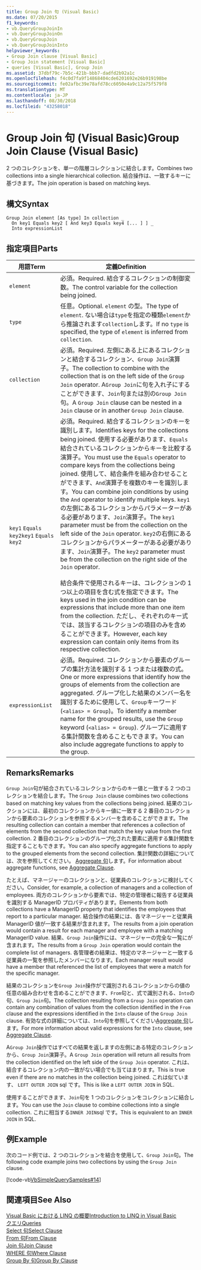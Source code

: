 ```yaml
---
title: Group Join 句 (Visual Basic)
ms.date: 07/20/2015
f1_keywords:
- vb.QueryGroupJoinIn
- vb.QueryGroupJoinOn
- vb.QueryGroupJoin
- vb.QueryGroupJoinInto
helpviewer_keywords:
- Group Join clause [Visual Basic]
- Group Join statement [Visual Basic]
- queries [Visual Basic], Group Join
ms.assetid: 37dbf79c-7b5c-421b-bbb7-dadfd2b92a1c
ms.openlocfilehash: f4c0d7fa9f14868404cde6201692e26b919198be
ms.sourcegitcommit: fe02afbc39e78afd78cc6050e4a9c12a75f579f8
ms.translationtype: MT
ms.contentlocale: ja-JP
ms.lasthandoff: 08/30/2018
ms.locfileid: "43258018"
---
```

# <a name="group-join-clause-visual-basic"></a><span data-ttu-id="06852-102">Group Join 句 (Visual Basic)</span><span class="sxs-lookup"><span data-stu-id="06852-102">Group Join Clause (Visual Basic)</span></span>
<span data-ttu-id="06852-103">2 つのコレクションを、単一の階層コレクションに結合します。</span><span class="sxs-lookup"><span data-stu-id="06852-103">Combines two collections into a single hierarchical collection.</span></span> <span data-ttu-id="06852-104">結合操作は、一致するキーに基づきます。</span><span class="sxs-lookup"><span data-stu-id="06852-104">The join operation is based on matching keys.</span></span>  
  
## <a name="syntax"></a><span data-ttu-id="06852-105">構文</span><span class="sxs-lookup"><span data-stu-id="06852-105">Syntax</span></span>  
  
```  
Group Join element [As type] In collection _  
  On key1 Equals key2 [ And key3 Equals key4 [... ] ] _  
  Into expressionList  
```  
  
## <a name="parts"></a><span data-ttu-id="06852-106">指定項目</span><span class="sxs-lookup"><span data-stu-id="06852-106">Parts</span></span>  
  
|<span data-ttu-id="06852-107">用語</span><span class="sxs-lookup"><span data-stu-id="06852-107">Term</span></span>|<span data-ttu-id="06852-108">定義</span><span class="sxs-lookup"><span data-stu-id="06852-108">Definition</span></span>|  
|---|---|  
|`element`|<span data-ttu-id="06852-109">必須。</span><span class="sxs-lookup"><span data-stu-id="06852-109">Required.</span></span> <span data-ttu-id="06852-110">結合するコレクションの制御変数。</span><span class="sxs-lookup"><span data-stu-id="06852-110">The control variable for the collection being joined.</span></span>|  
|`type`|<span data-ttu-id="06852-111">任意。</span><span class="sxs-lookup"><span data-stu-id="06852-111">Optional.</span></span> <span data-ttu-id="06852-112">`element` の型。</span><span class="sxs-lookup"><span data-stu-id="06852-112">The type of `element`.</span></span> <span data-ttu-id="06852-113">ない場合は`type`を指定の種類`element`から推論されます`collection`します。</span><span class="sxs-lookup"><span data-stu-id="06852-113">If no `type` is specified, the type of `element` is inferred from `collection`.</span></span>|  
|`collection`|<span data-ttu-id="06852-114">必須。</span><span class="sxs-lookup"><span data-stu-id="06852-114">Required.</span></span> <span data-ttu-id="06852-115">左側にある上にあるコレクションと結合するコレクション、`Group Join`演算子。</span><span class="sxs-lookup"><span data-stu-id="06852-115">The collection to combine with the collection that is on the left side of the `Group Join` operator.</span></span> <span data-ttu-id="06852-116">A`Group Join`に句を入れ子にすることができます、`Join`句または別の`Group Join`句。</span><span class="sxs-lookup"><span data-stu-id="06852-116">A `Group Join` clause can be nested in a `Join` clause or in another `Group Join` clause.</span></span>|  
|<span data-ttu-id="06852-117">`key1` `Equals` `key2`</span><span class="sxs-lookup"><span data-stu-id="06852-117">`key1` `Equals` `key2`</span></span>|<span data-ttu-id="06852-118">必須。</span><span class="sxs-lookup"><span data-stu-id="06852-118">Required.</span></span> <span data-ttu-id="06852-119">結合するコレクションのキーを識別します。</span><span class="sxs-lookup"><span data-stu-id="06852-119">Identifies keys for the collections being joined.</span></span> <span data-ttu-id="06852-120">使用する必要があります、`Equals`結合されているコレクションからキーを比較する演算子。</span><span class="sxs-lookup"><span data-stu-id="06852-120">You must use the `Equals` operator to compare keys from the collections being joined.</span></span> <span data-ttu-id="06852-121">使用して、結合条件を組み合わせることができます、`And`演算子を複数のキーを識別します。</span><span class="sxs-lookup"><span data-stu-id="06852-121">You can combine join conditions by using the `And` operator to identify multiple keys.</span></span> <span data-ttu-id="06852-122">`key1`の左側にあるコレクションからパラメーターがある必要があります、`Join`演算子。</span><span class="sxs-lookup"><span data-stu-id="06852-122">The `key1` parameter must be from the collection on the left side of the `Join` operator.</span></span> <span data-ttu-id="06852-123">`key2`の右側にあるコレクションからパラメーターがある必要があります、`Join`演算子。</span><span class="sxs-lookup"><span data-stu-id="06852-123">The `key2` parameter must be from the collection on the right side of the `Join` operator.</span></span><br /><br /> <span data-ttu-id="06852-124">結合条件で使用されるキーは、コレクションの 1 つ以上の項目を含む式を指定できます。</span><span class="sxs-lookup"><span data-stu-id="06852-124">The keys used in the join condition can be expressions that include more than one item from the collection.</span></span> <span data-ttu-id="06852-125">ただし、それぞれのキー式では、該当するコレクションの項目のみを含めることができます。</span><span class="sxs-lookup"><span data-stu-id="06852-125">However, each key expression can contain only items from its respective collection.</span></span>|  
|`expressionList`|<span data-ttu-id="06852-126">必須。</span><span class="sxs-lookup"><span data-stu-id="06852-126">Required.</span></span> <span data-ttu-id="06852-127">コレクションから要素のグループの集計方法を識別する 1 つまたは複数の式。</span><span class="sxs-lookup"><span data-stu-id="06852-127">One or more expressions that identify how the groups of elements from the collection are aggregated.</span></span> <span data-ttu-id="06852-128">グループ化した結果のメンバー名を識別するために使用して、`Group`キーワード (`<alias> = Group`)。</span><span class="sxs-lookup"><span data-stu-id="06852-128">To identify a member name for the grouped results, use the `Group` keyword (`<alias> = Group`).</span></span> <span data-ttu-id="06852-129">グループに適用する集計関数を含めることもできます。</span><span class="sxs-lookup"><span data-stu-id="06852-129">You can also include aggregate functions to apply to the group.</span></span>|  
  
## <a name="remarks"></a><span data-ttu-id="06852-130">Remarks</span><span class="sxs-lookup"><span data-stu-id="06852-130">Remarks</span></span>  
 <span data-ttu-id="06852-131">`Group Join`句が結合されているコレクションからのキー値と一致する 2 つのコレクションを結合します。</span><span class="sxs-lookup"><span data-stu-id="06852-131">The `Group Join` clause combines two collections based on matching key values from the collections being joined.</span></span> <span data-ttu-id="06852-132">結果のコレクションには、最初のコレクションからキー値に一致する 2 番目のコレクションから要素のコレクションを参照するメンバーを含めることができます。</span><span class="sxs-lookup"><span data-stu-id="06852-132">The resulting collection can contain a member that references a collection of elements from the second collection that match the key value from the first collection.</span></span> <span data-ttu-id="06852-133">2 番目のコレクションのグループ化された要素に適用する集計関数を指定することもできます。</span><span class="sxs-lookup"><span data-stu-id="06852-133">You can also specify aggregate functions to apply to the grouped elements from the second collection.</span></span> <span data-ttu-id="06852-134">集計関数の詳細については、次を参照してください。 [Aggregate 句](../../../visual-basic/language-reference/queries/aggregate-clause.md)します。</span><span class="sxs-lookup"><span data-stu-id="06852-134">For information about aggregate functions, see [Aggregate Clause](../../../visual-basic/language-reference/queries/aggregate-clause.md).</span></span>  
  
 <span data-ttu-id="06852-135">たとえば、マネージャーのコレクションと、従業員のコレクションに検討してください。</span><span class="sxs-lookup"><span data-stu-id="06852-135">Consider, for example, a collection of managers and a collection of employees.</span></span> <span data-ttu-id="06852-136">両方のコレクションから要素では、特定の管理者に報告する従業員を識別する ManagerID プロパティがあります。</span><span class="sxs-lookup"><span data-stu-id="06852-136">Elements from both collections have a ManagerID property that identifies the employees that report to a particular manager.</span></span> <span data-ttu-id="06852-137">結合操作の結果には、各マネージャーと従業員 ManagerID 値が一致する結果が含まれます。</span><span class="sxs-lookup"><span data-stu-id="06852-137">The results from a join operation would contain a result for each manager and employee with a matching ManagerID value.</span></span> <span data-ttu-id="06852-138">結果、`Group Join`操作には、マネージャーの完全な一覧にが含まれます。</span><span class="sxs-lookup"><span data-stu-id="06852-138">The results from a `Group Join` operation would contain the complete list of managers.</span></span> <span data-ttu-id="06852-139">各管理者の結果は、特定のマネージャーと一致する従業員の一覧を参照したメンバーになります。</span><span class="sxs-lookup"><span data-stu-id="06852-139">Each manager result would have a member that referenced the list of employees that were a match for the specific manager.</span></span>  
  
 <span data-ttu-id="06852-140">結果のコレクションを`Group Join`操作がで識別されるコレクションからの値の任意の組み合わせを含めることができます、`From`句と、式で識別される、`Into`の句、`Group Join`句。</span><span class="sxs-lookup"><span data-stu-id="06852-140">The collection resulting from a `Group Join` operation can contain any combination of values from the collection identified in the `From` clause and the expressions identified in the `Into` clause of the `Group Join` clause.</span></span> <span data-ttu-id="06852-141">有効な式の詳細については、`Into`句を参照してください[Aggregate 句](../../../visual-basic/language-reference/queries/aggregate-clause.md)します。</span><span class="sxs-lookup"><span data-stu-id="06852-141">For more information about valid expressions for the `Into` clause, see [Aggregate Clause](../../../visual-basic/language-reference/queries/aggregate-clause.md).</span></span>  
  
 <span data-ttu-id="06852-142">A`Group Join`操作ではすべての結果を返しますの左側にある特定のコレクションから、`Group Join`演算子。</span><span class="sxs-lookup"><span data-stu-id="06852-142">A `Group Join` operation will return all results from the collection identified on the left side of the `Group Join` operator.</span></span> <span data-ttu-id="06852-143">これは、結合するコレクション内の一致がない場合でも当てはまります。</span><span class="sxs-lookup"><span data-stu-id="06852-143">This is true even if there are no matches in the collection being joined.</span></span> <span data-ttu-id="06852-144">これは似ています、 `LEFT OUTER JOIN` sql です。</span><span class="sxs-lookup"><span data-stu-id="06852-144">This is like a `LEFT OUTER JOIN` in SQL.</span></span>  
  
 <span data-ttu-id="06852-145">使用することができます、`Join`句を 1 つのコレクションをコレクションに結合します。</span><span class="sxs-lookup"><span data-stu-id="06852-145">You can use the `Join` clause to combine collections into a single collection.</span></span> <span data-ttu-id="06852-146">これに相当する`INNER JOIN`sql です。</span><span class="sxs-lookup"><span data-stu-id="06852-146">This is equivalent to an `INNER JOIN` in SQL.</span></span>  
  
## <a name="example"></a><span data-ttu-id="06852-147">例</span><span class="sxs-lookup"><span data-stu-id="06852-147">Example</span></span>  
 <span data-ttu-id="06852-148">次のコード例では、2 つのコレクションを結合を使用して、`Group Join`句。</span><span class="sxs-lookup"><span data-stu-id="06852-148">The following code example joins two collections by using the `Group Join` clause.</span></span>  
  
 [!code-vb[VbSimpleQuerySamples#14](../../../visual-basic/language-reference/queries/codesnippet/VisualBasic/group-join-clause_1.vb)]  
  
## <a name="see-also"></a><span data-ttu-id="06852-149">関連項目</span><span class="sxs-lookup"><span data-stu-id="06852-149">See Also</span></span>  
 [<span data-ttu-id="06852-150">Visual Basic における LINQ の概要</span><span class="sxs-lookup"><span data-stu-id="06852-150">Introduction to LINQ in Visual Basic</span></span>](../../../visual-basic/programming-guide/language-features/linq/introduction-to-linq.md)  
 [<span data-ttu-id="06852-151">クエリ</span><span class="sxs-lookup"><span data-stu-id="06852-151">Queries</span></span>](../../../visual-basic/language-reference/queries/index.md)  
 [<span data-ttu-id="06852-152">Select 句</span><span class="sxs-lookup"><span data-stu-id="06852-152">Select Clause</span></span>](../../../visual-basic/language-reference/queries/select-clause.md)  
 [<span data-ttu-id="06852-153">From 句</span><span class="sxs-lookup"><span data-stu-id="06852-153">From Clause</span></span>](../../../visual-basic/language-reference/queries/from-clause.md)  
 [<span data-ttu-id="06852-154">Join 句</span><span class="sxs-lookup"><span data-stu-id="06852-154">Join Clause</span></span>](../../../visual-basic/language-reference/queries/join-clause.md)  
 [<span data-ttu-id="06852-155">WHERE 句</span><span class="sxs-lookup"><span data-stu-id="06852-155">Where Clause</span></span>](../../../visual-basic/language-reference/queries/where-clause.md)  
 [<span data-ttu-id="06852-156">Group By 句</span><span class="sxs-lookup"><span data-stu-id="06852-156">Group By Clause</span></span>](../../../visual-basic/language-reference/queries/group-by-clause.md)
